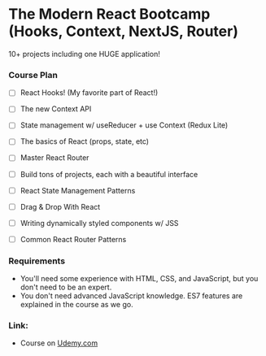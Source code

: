 # The Modern React Bootcamp (Hooks, Context, NextJS, Router) 

10+ projects including one HUGE application! 

### Course Plan

- [ ] React Hooks! (My favorite part of React!)
- [ ] The new Context API
- [ ] State management w/ useReducer + use Context (Redux Lite)
- [ ] The basics of React (props, state, etc)
- [ ] Master React Router
- [ ] Build tons of projects, each with a beautiful interface
- [ ] React State Management Patterns
- [ ] Drag & Drop With React
- [ ] Writing dynamically styled components w/ JSS
- [ ] Common React Router Patterns 


### Requirements

* You'll need some experience with HTML, CSS, and JavaScript, but you don't need to be an expert.
* You don't need advanced JavaScript knowledge. ES7 features are explained in the course as we go.


### Link:

* Course on [Udemy.com](https://www.udemy.com/course/modern-react-bootcamp/)
